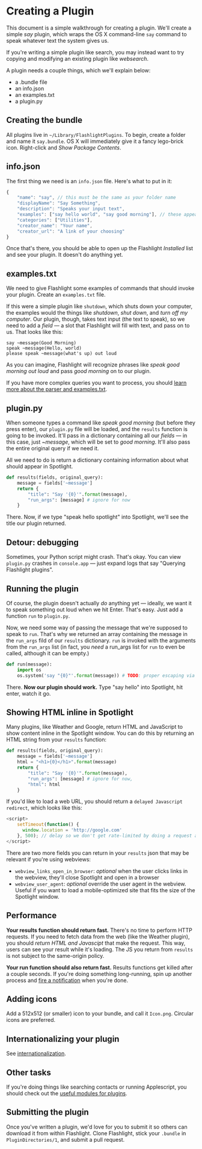 # Creating a Plugin

This document is a simple walkthrough for creating a plugin. We'll create a simple _say_ plugin, which wraps the OS X command-line `say` command to speak whatever text the system gives us.

If you're writing a simple plugin like search, you may instead want to try copying and modifying an existing plugin like _websearch_.

A plugin needs a couple things, which we'll explain below:

 - a .bundle file
 - an info.json
 - an examples.txt
 - a plugin.py

## Creating the bundle

All plugins live in `~/Library/FlashlightPlugins`. To begin, create a folder and name it `say.bundle`. OS X will immediately give it a fancy lego-brick icon. Right-click and _Show Package Contents_. 

## info.json

The first thing we need is an `info.json` file. Here's what to put in it:

```javascript
{
    "name": "say", // this must be the same as your folder name
    "displayName": "Say Something",
    "description": "Speaks your input text",
    "examples": ["say hello world", "say good morning"], // these appear by your plugin's description
    "categories": ["Utilities"],
    "creator_name": "Your name",
    "creator_url": "A link of your choosing"
}
```

Once that's there, you should be able to open up the Flashlight _Installed_ list and see your plugin. It doesn't do anything yet.

## examples.txt

We need to give Flashlight some examples of commands that should invoke your plugin. Create an `examples.txt` file.

If this were a simple plugin like `shutdown`, which shuts down your computer, the examples would the things like _shutdown_, _shut down_, and _turn off my computer_. Our plugin, though, takes text input (the text to speak), so we need to add a _field_ — a slot that Flashlight will fill with text, and pass on to us. That looks like this:

```
say ~message(Good Morning)
speak ~message(Hello, world)
please speak ~message(what's up) out loud
```

As you can imagine, Flashlight will recognize phrases like _speak good morning out loud_ and pass _good morning_ on to our plugin.

If you have more complex queries you want to process, you should [learn more about the parser and examples.txt](Parser.markdown).

## plugin.py

When someone types a command like _speak good morning_ (but before they press enter), our `plugin.py` file will be loaded, and the `results` function is going to be invoked. It'll pass in a dictionary containing all our _fields_ — in this case, just _~message_, which will be set to _good morning_. It'll also pass the entire original query if we need it.

All we need to do is return a dictionary containing information about what should appear in Spotlight.

```python
def results(fields, original_query):
    message = fields['~message']
    return {
        "title": "Say '{0}'".format(message),
        "run_args": [message] # ignore for now
    }
```        

There. Now, if we type "speak hello spotlight" into Spotlight, we'll see the title our plugin returned.

## Detour: debugging

Sometimes, your Python script might crash. That's okay. You can view `plugin.py` crashes in `console.app` — just expand logs that say "Querying Flashlight plugins".

## Running the plugin
Of course, the plugin doesn't actually _do_ anything yet — ideally, we want it to speak something out loud when we hit Enter. That's easy. Just add a function `run` to `plugin.py`.

Now, we need some way of passing the message that we're supposed to speak to `run`. That's why we returned an array containing the message in the `run_args` fild of our `results` dictionary. `run` is invoked with the arguments from the `run_args` list (in fact, you _need_ a run_args list for `run` to even be called, although it can be empty.)

```python
def run(message):
    import os
    os.system('say "{0}"'.format(message)) # TODO: proper escaping via pipes.quote
```

There. **Now our plugin should work.** Type "say hello" into Spotlight, hit enter, watch it go.

## Showing HTML inline in Spotlight

Many plugins, like Weather and Google, return HTML and JavaScript to show content inline in the Spotlight window. You can do this by returning an HTML string from your `results` function:

```python
def results(fields, original_query):
    message = fields['~message']
    html = "<h1>{0}</h1>".format(message)
    return {
        "title": "Say '{0}'".format(message),
        "run_args": [message] # ignore for now,
        "html": html
    }
```

If you'd like to load a web URL, you should return a `delayed Javascript redirect`, which looks like this:

```javascript
<script>
    setTimeout(function() {
      window.location = 'http://google.com'
    }, 500); // delay so we don't get rate-limited by doing a request after every keystroke
</script>
```
    
There are two more fields you can return in your `results` json that may be relevant if you're using webviews:

 - `webview_links_open_in_browser`: _optional_ when the user clicks links in the webview, they'll close Spotlight and open in a browser
 - `webview_user_agent`: _optional_ override the user agent in the webview. Useful if you want to load a mobile-optimized site that fits the size of the Spotlight window.

## Performance

**Your results function should return fast.** There's no time to perform HTTP requests. If you need to fetch data from the web (like the Weather plugin), you should _return HTML and Javascipt_ that make the request. This way, users can see your result while it's loading. The JS you return from `results` is not subject to the same-origin policy.

**Your run function should also return fast.** Results functions get killed after a couple seconds. If you're doing something long-running, spin up another process and [fire a notification](https://github.com/nate-parrott/Flashlight/blob/master/UsefulModulesForPlugins/post_notification.py) when you're done.

## Adding icons

Add a 512x512 (or smaller) icon to your bundle, and call it `Icon.png`. Circular icons are preferred.

## Internationalizing your plugin

See [internationalization](Internationalization.markdown).

## Other tasks

If you're doing things like searching contacts or running Applescript, you should check out the [useful modules for plugins](https://github.com/nate-parrott/Flashlight/tree/master/UsefulModulesForPlugins).

## Submitting the plugin

Once you've written a plugin, we'd love for you to submit it so others can download it from within Flashlight. Clone Flashlight, stick your `.bundle` in `PluginDirectories/1`, and submit a pull request.

